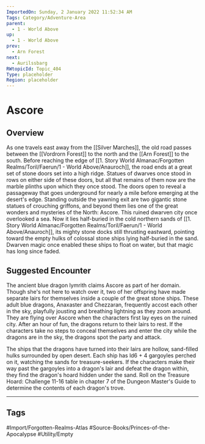 ```yaml
---
ImportedOn: Sunday, 2 January 2022 11:52:34 AM
Tags: Category/Adventure-Area
parent:
  - 1 - World Above
up:
  - 1 - World Above
prev:
  - Arn Forest
next:
  - Aurilssbarg
RWtopicId: Topic_404
Type: placeholder
Region: placeholder
---
```

# Ascore
## Overview
As one travels east away from the [[Silver Marches]], the old road passes between the [[Vordrorn Forest]] to the north and the [[Arn Forest]] to the south. Before reaching the edge of [[1. Story World Almanac/Forgotten Realms/Toril/Faerun/1 - World Above/Anauroch]], the road ends at a great set of stone doors set into a high ridge. Statues of dwarves once stood in rows on either side of these doors, but all that remains of them now are the marble plinths upon which they once stood. The doors open to reveal a passageway that goes underground for nearly a mile before emerging at the desert's edge. Standing outside the yawning exit are two gigantic stone statues of crouching griffons, and beyond them lies one of the great wonders and mysteries of the North: Ascore. This ruined dwarven city once overlooked a sea. Now it lies half-buried in the cold northern sands of [[1. Story World Almanac/Forgotten Realms/Toril/Faerun/1 - World Above/Anauroch]], its mighty stone docks still thrusting eastward, pointing toward the empty hulks of colossal stone ships lying half-buried in the sand. Dwarven magic once enabled these ships to float on water, but that magic has long since faded.

## Suggested Encounter
The ancient blue dragon lymrith claims Ascore as part of her domain. Though she's not here to watch over it, two of her offspring have made separate lairs for themselves inside a couple of the great stone ships. These adult blue dragons, Anaxaster and Chezzaran, frequently accost each other in the sky, playfully jousting and breathing lightning as they zoom around. They are flying over Ascore when the characters first lay eyes on the ruined city. After an hour of fun, the dragons return to their lairs to rest. If the characters take no steps to conceal themselves and enter the city while the dragons are in the sky, the dragons spot the party and attack.

The ships that the dragons have turned into their lairs are hollow, sand-filled hulks surrounded by open desert. Each ship has ld6 + 4 gargoyles perched on it, watching the sands for treasure-seekers. If the characters make their way past the gargoyles into a dragon's lair and defeat the dragon within, they find the dragon's hoard hidden under the sand. Roll on the Treasure Hoard: Challenge 11-16 table in chapter 7 of the Dungeon Master's Guide to determine the contents of each dragon's trove.


---
## Tags
#Import/Forgotten-Realms-Atlas #Source-Books/Princes-of-the-Apocalypse #Utility/Empty

